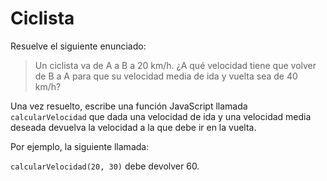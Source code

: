 # Ciclista 

Resuelve el siguiente enunciado:

> Un ciclista va de A a B a 20 km/h. ¿A qué velocidad tiene que volver
> de B a A para que su velocidad media de ida y vuelta sea de 40 km/h?

Una vez resuelto, escribe una función JavaScript llamada `calcularVelocidad` que dada una velocidad de ida y una velocidad media deseada devuelva la velocidad a la que debe ir en la vuelta.

Por ejemplo, la siguiente llamada:

`calcularVelocidad(20, 30)` debe devolver 60.

<!--stackedit_data:
eyJoaXN0b3J5IjpbNzQzNzA3MzA3XX0=
-->